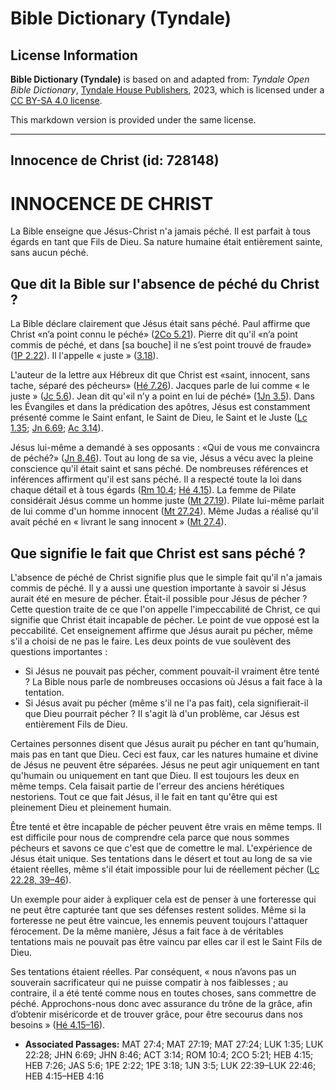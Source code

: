 # Bible Dictionary (Tyndale)

## License Information

**Bible Dictionary (Tyndale)** is based on and adapted from: _Tyndale Open Bible Dictionary_, [Tyndale House Publishers](https://tyndaleopenresources.com/), 2023, which is licensed under a [CC BY-SA 4.0 license](https://creativecommons.org/licenses/by-sa/4.0/legalcode.en).

This markdown version is provided under the same license.



--------------------------------

## Innocence de Christ (id: 728148)

INNOCENCE DE CHRIST
===================

La Bible enseigne que Jésus\-Christ n'a jamais péché. Il est parfait à tous égards en tant que Fils de Dieu. Sa nature humaine était entièrement sainte, sans aucun péché.

Que dit la Bible sur l'absence de péché du Christ ?
---------------------------------------------------

La Bible déclare clairement que Jésus était sans péché. Paul affirme que Christ «n’a point connu le péché» ([2Co 5\.21](https://ref.ly/2Cor5:21)). Pierre dit qu'il «n’a point commis de péché, et dans \[sa bouche] il ne s’est point trouvé de fraude» ([1P 2\.22](https://ref.ly/1Pet2:22)). Il l'appelle « juste » ([3\.18](https://ref.ly/1Pet3:18)).

L'auteur de la lettre aux Hébreux dit que Christ est «saint, innocent, sans tache, séparé des pécheurs» ([Hé 7\.26](https://ref.ly/Heb7:26)). Jacques parle de lui comme « le juste » ([Jc 5\.6](https://ref.ly/Jas5:6)). Jean dit qu'«il n’y a point en lui de péché» ([1Jn 3\.5](https://ref.ly/1John3:5)). Dans les Évangiles et dans la prédication des apôtres, Jésus est constamment présenté comme le Saint enfant, le Saint de Dieu, le Saint et le Juste ([Lc 1\.35](https://ref.ly/Luke1:35); [Jn 6\.69](https://ref.ly/John6:69); [Ac 3\.14](https://ref.ly/Acts3:14)).

Jésus lui\-même a demandé à ses opposants : «Qui de vous me convaincra de péché?» ([Jn 8\.46](https://ref.ly/John8:46)). Tout au long de sa vie, Jésus a vécu avec la pleine conscience qu'il était saint et sans péché. De nombreuses références et inférences affirment qu'il est sans péché. Il a respecté toute la loi dans chaque détail et à tous égards ([Rm 10\.4](https://ref.ly/Rom10:4); [Hé 4\.15](https://ref.ly/Heb4:15)). La femme de Pilate considérait Jésus comme un homme juste ([Mt 27\.19](https://ref.ly/Matt27:19,Matt27:24)). Pilate lui\-même parlait de lui comme d'un homme innocent ([Mt 27\.24](https://ref.ly/Matt27:19,Matt27:24)). Même Judas a réalisé qu'il avait péché en « livrant le sang innocent » ([Mt 27\.4](https://ref.ly/Matt27:4)).

Que signifie le fait que Christ est sans péché ?
------------------------------------------------

L'absence de péché de Christ signifie plus que le simple fait qu'il n'a jamais commis de péché. Il y a aussi une question importante à savoir si Jésus aurait été en mesure de pécher. Était\-il possible pour Jésus de pécher ? Cette question traite de ce que l'on appelle l'impeccabilité de Christ, ce qui signifie que Christ était incapable de pécher. Le point de vue opposé est la peccabilité. Cet enseignement affirme que Jésus aurait pu pécher, même s'il a choisi de ne pas le faire. Les deux points de vue soulèvent des questions importantes :

* Si Jésus ne pouvait pas pécher, comment pouvait\-il vraiment être tenté ? La Bible nous parle de nombreuses occasions où Jésus a fait face à la tentation.
* Si Jésus avait pu pécher (même s'il ne l'a pas fait), cela signifierait\-il que Dieu pourrait pécher ? Il s'agit là d'un problème, car Jésus est entièrement Fils de Dieu.

Certaines personnes disent que Jésus aurait pu pécher en tant qu'humain, mais pas en tant que Dieu. Ceci est faux, car les natures humaine et divine de Jésus ne peuvent être séparées. Jésus ne peut agir uniquement en tant qu'humain ou uniquement en tant que Dieu. Il est toujours les deux en même temps. Cela faisait partie de l'erreur des anciens hérétiques nestoriens. Tout ce que fait Jésus, il le fait en tant qu'être qui est pleinement Dieu et pleinement humain.

Être tenté et être incapable de pécher peuvent être vrais en même temps. Il est difficile pour nous de comprendre cela parce que nous sommes pécheurs et savons ce que c'est que de comettre le mal. L'expérience de Jésus était unique. Ses tentations dans le désert et tout au long de sa vie étaient réelles, même s'il était impossible pour lui de réellement pécher ([Lc 22\.28, 39–46](https://ref.ly/Luke22:28,Luke22:39-Luke22:46)).

Un exemple pour aider à expliquer cela est de penser à une forteresse qui ne peut être capturée tant que ses défenses restent solides. Même si la forteresse ne peut être vaincue, les ennemis peuvent toujours l'attaquer férocement. De la même manière, Jésus a fait face à de véritables tentations mais ne pouvait pas être vaincu par elles car il est le Saint Fils de Dieu.

Ses tentations étaient réelles. Par conséquent, « nous n’avons pas un souverain sacrificateur qui ne puisse compatir à nos faiblesses ; au contraire, il a été tenté comme nous en toutes choses, sans commettre de péché. Approchons\-nous donc avec assurance du trône de la grâce, afin d’obtenir miséricorde et de trouver grâce, pour être secourus dans nos besoins » ([Hé 4\.15–16](https://ref.ly/Heb4:15-Heb4:16)).

* **Associated Passages:** MAT 27:4; MAT 27:19; MAT 27:24; LUK 1:35; LUK 22:28; JHN 6:69; JHN 8:46; ACT 3:14; ROM 10:4; 2CO 5:21; HEB 4:15; HEB 7:26; JAS 5:6; 1PE 2:22; 1PE 3:18; 1JN 3:5; LUK 22:39–LUK 22:46; HEB 4:15–HEB 4:16

